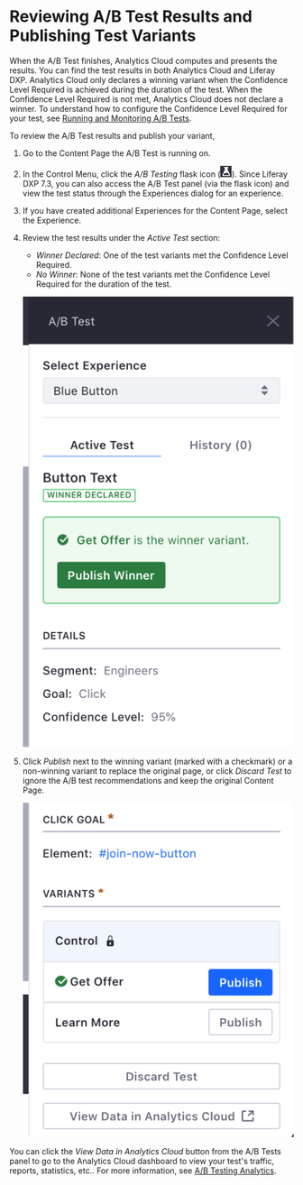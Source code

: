 # Reviewing A/B Test Results and Publishing Test Variants

When the A/B Test finishes, Analytics Cloud computes and presents the results. You can find the test results in both Analytics Cloud and Liferay DXP. Analytics Cloud only declares a winning variant when the Confidence Level Required is achieved during the duration of the test. When the Confidence Level Required is not met, Analytics Cloud does not declare a winner. To understand how to configure the Confidence Level Required for your test, see [Running and Monitoring A/B Tests](./running-and-monitoring-ab-tests.md).

To review the A/B Test results and publish your variant,

1. Go to the Content Page the A/B Test is running on.
1. In the Control Menu, click the *A/B Testing* flask icon (![A/B Test icon](../../../images/icon-ab-testing.png)). Since Liferay DXP 7.3, you can also access the A/B Test panel (via the flask icon) and view the test status through the Experiences dialog for an experience.
1. If you have created additional Experiences for the Content Page, select the Experience.
1. Review the test results under the *Active Test* section:
    
    * *Winner Declared*: One of the test variants met the Confidence Level Required.
    * *No Winner*: None of the test variants met the Confidence Level Required for the duration of the test.

    ![Review A/B Test Results from the A/B Test panel.](reviewing-ab-test-results-and-publishing-test-variants/images/01.png)

1. Click *Publish* next to the winning variant (marked with a checkmark) or a non-winning variant to replace the original page, or click *Discard Test* to ignore the A/B test recommendations and keep the original Content Page.

    ![You can publish the winning variant or discard the A/B Test results.](reviewing-ab-test-results-and-publishing-test-variants/images/02.png)

You can click the *View Data in Analytics Cloud* button from the A/B Tests panel to go to the Analytics Cloud dashboard to view your test's traffic, reports, statistics, etc.. For more information, see [A/B Testing Analytics](https://learn.liferay.com/../../../../ab-testing-analytics.md).